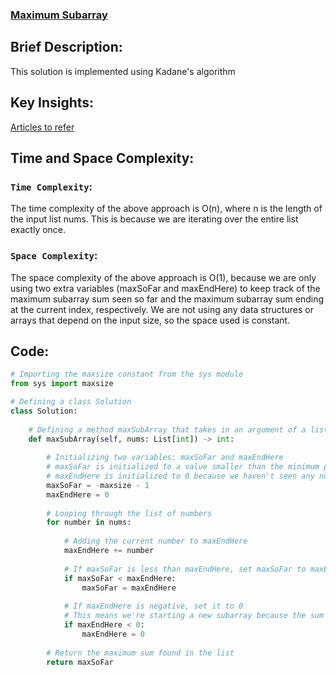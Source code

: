 ### [Maximum Subarray](https://leetcode.com/problems/maximum-subarray/description/)

## Brief Description:
This solution is implemented using Kadane's algorithm

## Key Insights:
[Articles to refer](https://www.geeksforgeeks.org/largest-sum-contiguous-subarray/)

## Time and Space Complexity:
### `Time Complexity`:
The time complexity of the above approach is O(n), where n is the length of the input list nums. This is because we are iterating over the entire list exactly once.

### `Space Complexity`:
The space complexity of the above approach is O(1), because we are only using two extra variables (maxSoFar and maxEndHere) to keep track of the maximum subarray sum seen so far and the maximum subarray sum ending at the current index, respectively. We are not using any data structures or arrays that depend on the input size, so the space used is constant.

## Code:
```python
# Importing the maxsize constant from the sys module
from sys import maxsize

# Defining a class Solution
class Solution:
    
    # Defining a method maxSubArray that takes in an argument of a list of integers and returns an integer
    def maxSubArray(self, nums: List[int]) -> int:
        
        # Initializing two variables: maxSoFar and maxEndHere
        # maxSoFar is initialized to a value smaller than the minimum possible value that could be in the list
        # maxEndHere is initialized to 0 because we haven't seen any numbers yet
        maxSoFar = -maxsize - 1
        maxEndHere = 0
        
        # Looping through the list of numbers
        for number in nums:
            
            # Adding the current number to maxEndHere
            maxEndHere += number
            
            # If maxSoFar is less than maxEndHere, set maxSoFar to maxEndHere
            if maxSoFar < maxEndHere:
                maxSoFar = maxEndHere
            
            # If maxEndHere is negative, set it to 0
            # This means we're starting a new subarray because the sum of the previous subarray was negative
            if maxEndHere < 0:
                maxEndHere = 0
        
        # Return the maximum sum found in the list
        return maxSoFar

```
